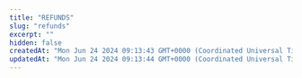 ```yaml
---
title: "REFUNDS"
slug: "refunds"
excerpt: ""
hidden: false
createdAt: "Mon Jun 24 2024 09:13:43 GMT+0000 (Coordinated Universal Time)"
updatedAt: "Mon Jun 24 2024 09:13:44 GMT+0000 (Coordinated Universal Time)"
---
```

